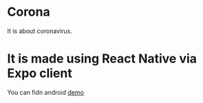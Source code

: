# Corona
It is about coronavirus.

# It is made using React Native via Expo client
You can fidn android [demo](http://corona.oguzydz.me)
